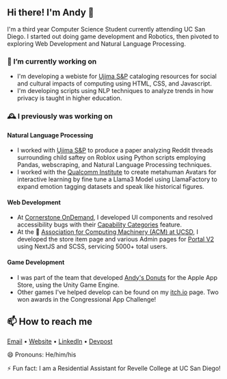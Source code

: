 ## Hi there! I'm Andy 👋

I'm a third year Computer Science Student currently attending UC San Diego. I started out doing game development and Robotics, then pivoted to exploring Web Development and Natural Language Processing.  

### 🔭 I’m currently working on

- I'm developing a webiste for [Ujima S&P](https://sites.google.com/view/ujima-sp-lab/home?authuser=0) cataloging resources for social and cultural impacts of computing using HTML, CSS, and Javascript.
- I'm developing scripts using NLP techniques to analyze trends in how privacy is taught in higher education.

### 🕰️ I previously was working on

#### Natural Language Processing
- I worked with [Ujima S&P](https://sites.google.com/view/ujima-sp-lab/home?authuser=0) to produce a paper analyzing Reddit threads surrounding child saftey on Roblox using Python scripts employing Pandas, webscraping, and Natural Language Processing techniques.
- I worked with the [Qualcomm Institute](https://qi.ucsd.edu/) to create metahuman Avatars for interactive learning by fine tune a Llama3 Model using LlamaFactory to expand emotion tagging datasets and speak like historical figures.

#### Web Development
- At [Cornerstone OnDemand](https://www.cornerstoneondemand.com/), I developed UI components and resolved accessibility bugs with their [Capability Categories](https://help.csod.com/help/csod_0/Content/Core_Functions/Capabilities/Capability_Categories/Manage_Capability_Categories.htm?tocpath=General%20Features%20(Core)%7CCapabilities%20and%20Skills%20Profile%7CCapabilities%20Administration%7CCapability%20Categories%7C_____0) feature.
- At the 🔷 [Association for Computing Machinery (ACM) at UCSD](https://acmucsd.com), I developed the store item page and various Admin pages for [Portal V2](https://github.com/acmucsd/membership-portal-ui-v2) using NextJS and SCSS, servicing 5000+ total users.


#### Game Development 
- I was part of the team that developed [Andy's Donuts](https://apps.apple.com/us/app/andys-donuts/id1551910340) for the Apple App Store, using the Unity Game Engine.
- Other games I've helped develop can be found on my [itch.io](https://wishingwell13.itch.io/) page. Two won awards in the Congressional App Challenge!

## 📫 How to reach me

[Email](andy.smithwick@gmail.com) • [Website](https://wishingwell13.github.io/) • [LinkedIn](https://www.linkedin.com/in/andy-smithwick/) • [Devpost](https://devpost.com/andy-smithwick?ref_content=user-portfolio&ref_feature=portfolio&ref_medium=global-nav)

😄 Pronouns: He/him/his

⚡ Fun fact: I am a Residential Assistant for Revelle College at UC San Diego!

<!--
**WishingWell13/WishingWell13** is a ✨ _special_ ✨ repository because its `README.md` (this file) appears on your GitHub profile.

Here are some ideas to get you started:

- 🔭 I’m currently working on ...
- 🌱 I’m currently learning ...
- 👯 I’m looking to collaborate on ...
- 🤔 I’m looking for help with ...
- 💬 Ask me about ...
- 📫 How to reach me: ...
- 😄 Pronouns: ...
- ⚡ Fun fact: ...
-->
